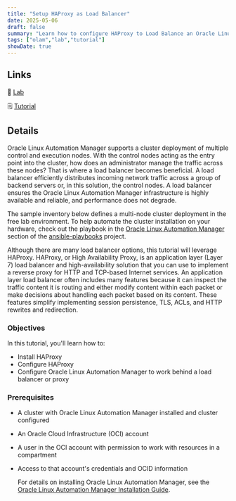 ```yaml
---
title: "Setup HAProxy as Load Balancer"
date: 2025-05-06
draft: false
summary: "Learn how to configure HAProxy to Load Balance an Oracle Linux Automation Manager Cluster."
tags: ["olam","lab","tutorial"]
showDate: true
---
```


## Links

:crescent_moon: [Lab](https://luna.oracle.com/lab/1d19c310-b6d6-40a9-aa2b-44dee29a8f31)

:spiral_notepad: [Tutorial](https://docs.oracle.com/en/learn/olam-haproxy-cluster)

## Details

Oracle Linux Automation Manager supports a cluster deployment of multiple control and execution nodes. With the control nodes acting as the entry point into the cluster, how does an administrator manage the traffic across these nodes? That is where a load balancer becomes beneficial. A load balancer efficiently distributes incoming network traffic across a group of backend servers or, in this solution, the control nodes. A load balancer ensures the Oracle Linux Automation Manager infrastructure is highly available and reliable, and performance does not degrade.

The sample inventory below defines a multi-node cluster deployment in the free lab environment. To help automate the cluster installation on your hardware, check out the playbook in the [Oracle Linux Automation Manager](https://https://github.com/oracle-samples/ansible-playbooks/tree/main/playbooks/OLAM/cluster-plus-hop-node) section of the [ansible-playbooks](https://github.com/oracle-samples/ansible-playbooks) project.

Although there are many load balancer options, this tutorial will leverage HAProxy. HAProxy, or High Availability Proxy, is an application layer (Layer 7) load balancer and high-availability solution that you can use to implement a reverse proxy for HTTP and TCP-based Internet services. An application layer load balancer often includes many features because it can inspect the traffic content it is routing and either modify content within each packet or make decisions about handling each packet based on its content. These features simplify implementing session persistence, TLS, ACLs, and HTTP rewrites and redirection.

### Objectives

In this tutorial, you'll learn how to:

- Install HAProxy
- Configure HAProxy
- Configure Oracle Linux Automation Manager to work behind a load balancer or proxy

### Prerequisites

- A cluster with Oracle Linux Automation Manager installed and cluster configured
- An Oracle Cloud Infrastructure (OCI) account
- A user in the OCI account with permission to work with resources in a compartment
- Access to that account's credentials and OCID information
  
  For details on installing Oracle Linux Automation Manager, see the [Oracle Linux Automation Manager Installation Guide](https://docs.oracle.com/en/operating-systems/oracle-linux-automation-manager/).
